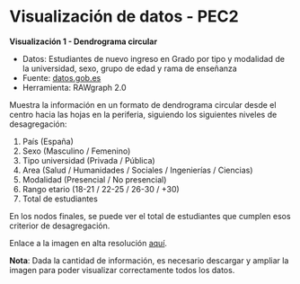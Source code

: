 # Visualización de datos - PEC2


**Visualización 1 - Dendrograma circular**

- Datos: Estudiantes de nuevo ingreso en Grado por tipo y modalidad de la universidad, sexo, grupo de edad y rama de enseñanza
- Fuente: [datos.gob.es](https://datos.gob.es/es/catalogo/e05073401-estudiantes-de-nuevo-ingreso-en-grado-por-tipo-y-modalidad-de-la-universidad-sexo-grupo-de-edad-y-rama-de-ensenanza1)
- Herramienta: RAWgraph 2.0

Muestra la información en un formato de dendrograma circular desde el centro hacia las hojas en la periferia, siguiendo los siguientes niveles de desagregación:

1. País (España)
2. Sexo (Masculino / Femenino)
3. Tipo universidad (Privada / Pública)
4. Area (Salud / Humanidades / Sociales / Ingenierías / Ciencias)
5. Modalidad (Presencial / No presencial)
6. Rango etario (18-21 / 22-25 / 26-30 / +30)
7. Total de estudiantes

En los nodos finales, se puede ver el total de estudiantes que cumplen esos criterior de desagregación.

Enlace a la imagen en alta resolución [aquí](https://github.com/leroydeniz/VD-PEC2/blob/main/circular-dendrogram.png).

**Nota**: Dada la cantidad de información, es necesario descargar y ampliar la imagen para poder visualizar correctamente todos los datos.
